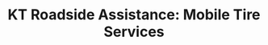 ---
title: "KT Roadside Assistance: Mobile Tire Services"
url: /lauderhill/kt-roadside-assistance-mobile-tire-services/
shop: car repair
---